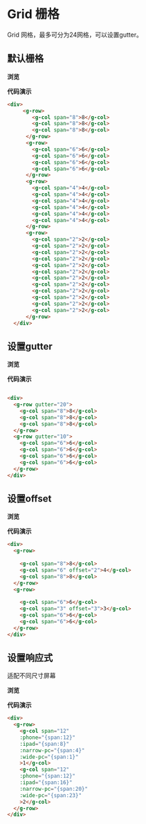 # Grid 栅格

Grid 网格，最多可分为24网格，可以设置gutter。

## 默认栅格

**浏览**

<ClientOnly>
<grid-demo></grid-demo>
</ClientOnly>

**代码演示**

``` html
<div>
     <g-row>
        <g-col span="8">8</g-col>
        <g-col span="8">8</g-col>
        <g-col span="8">8</g-col>
      </g-row>
      <g-row>
        <g-col span="6">6</g-col>
        <g-col span="6">6</g-col>
        <g-col span="6">6</g-col>
        <g-col span="6">6</g-col>
      </g-row>
      <g-row>
        <g-col span="4">4</g-col>
        <g-col span="4">4</g-col>
        <g-col span="4">4</g-col>
        <g-col span="4">4</g-col>
        <g-col span="4">4</g-col>
        <g-col span="4">4</g-col>
      </g-row>
      <g-row>
        <g-col span="2">2</g-col>
        <g-col span="2">2</g-col>
        <g-col span="2">2</g-col>
        <g-col span="2">2</g-col>
        <g-col span="2">2</g-col>
        <g-col span="2">2</g-col>
        <g-col span="2">2</g-col>
        <g-col span="2">2</g-col>
        <g-col span="2">2</g-col>
        <g-col span="2">2</g-col>
        <g-col span="2">2</g-col>
        <g-col span="2">2</g-col>
      </g-row>
  </div>
```

## 设置gutter

**浏览**

<ClientOnly>
<grid-gutter-demo></grid-gutter-demo>
</ClientOnly>

**代码演示**

```html

<div>
  <g-row gutter="20">
    <g-col span="8">8</g-col>
    <g-col span="8">8</g-col>
    <g-col span="8">8</g-col>
  </g-row>
  <g-row gutter="10">
    <g-col span="6">6</g-col>
    <g-col span="6">6</g-col>
    <g-col span="6">6</g-col>
    <g-col span="6">6</g-col>
  </g-row>
</div>
```

## 设置offset

**浏览**

<ClientOnly>
<grid-offset-demo></grid-offset-demo>
</ClientOnly>

**代码演示**

```html
<div>
  <g-row>
    
    <g-col span="8">8</g-col>
    <g-col span="6" offset="2">4</g-col>
    <g-col span="8">8</g-col>
  </g-row>
  <g-row>
    
    <g-col span="6">6</g-col>
    <g-col span="3" offset="3">3</g-col>
    <g-col span="6">6</g-col>
    <g-col span="6">6</g-col>
  </g-row>
</div>
```
## 设置响应式

适配不同尺寸屏幕


**浏览**

<ClientOnly>
<grid-demo-1></grid-demo-1>
</ClientOnly>

**代码演示**

```html
<div>
  <g-row>
    <g-col span="12"
    :phone="{span:12}"
    :ipad="{span:8}"
    :narrow-pc="{span:4}"
    :wide-pc="{span:1}"
    >1</g-col>
    <g-col span="12"
    :phone="{span:12}"
    :ipad="{span:16}"
    :narrow-pc="{span:20}"
    :wide-pc="{span:23}"
    >2</g-col>
  </g-row>
</div>
```